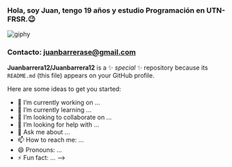 ### Hola, soy Juan, tengo 19 años y estudio Programación en UTN-FRSR.😉
![giphy](https://github.com/Juanbarrera12/Juanbarrera12/assets/142949680/a66b12c1-5c99-46b3-b09e-6b745756707a)
### Contacto: juanbarrerase@gmail.com
**Juanbarrera12/Juanbarrera12** is a ✨ _special_ ✨ repository because its `README.md` (this file) appears on your GitHub profile.

Here are some ideas to get you started:

- 🔭 I’m currently working on ...
- 🌱 I’m currently learning ...
- 👯 I’m looking to collaborate on ...
- 🤔 I’m looking for help with ...
- 💬 Ask me about ...
- 📫 How to reach me: ...
- 😄 Pronouns: ...
- ⚡ Fun fact: ...
-->

